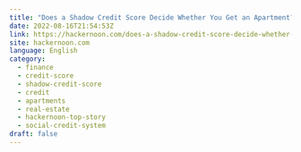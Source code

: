 ```yaml
---
title: "Does a Shadow Credit Score Decide Whether You Get an Apartment? "
date: 2022-08-16T21:54:53Z
link: https://hackernoon.com/does-a-shadow-credit-score-decide-whether-you-get-an-apartment?source=rss&utm_medium=RSS&utm_source=news.12bit.vn
site: hackernoon.com
language: English
category:
  - finance
  - credit-score
  - shadow-credit-score
  - credit
  - apartments
  - real-estate
  - hackernoon-top-story
  - social-credit-system
draft: false
---
```


